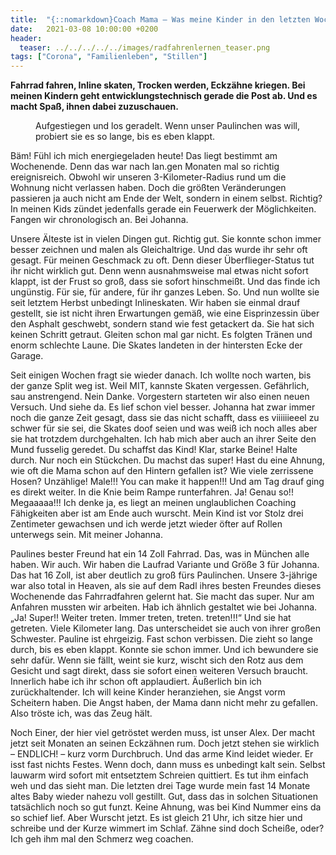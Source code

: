 ```yaml
---
title:  "{::nomarkdown}Coach Mama – Was meine Kinder in den letzten Wochen gelernt haben{:/}"
date:   2021-03-08 10:00:00 +0200
header:
  teaser: ../../../../../images/radfahrenlernen_teaser.png
tags: ["Corona", "Familienleben", "Stillen"]
---
```


**Fahrrad fahren, Inline skaten, Trocken werden, Eckzähne kriegen. Bei meinen Kindern geht entwicklungstechnisch gerade die Post ab. Und es macht Spaß, ihnen dabei zuzuschauen.**

<figure>
  <img src="../../../../../images/radfahrenlernen.png" alt="">
  <figcaption>Aufgestiegen und los geradelt. Wenn unser Paulinchen was will, probiert sie es so lange, bis es eben klappt.</figcaption>
</figure> 

Bäm! Fühl ich mich energiegeladen heute! Das liegt bestimmt am Wochenende. Denn das war nach lan.gen Monaten mal so richtig ereignisreich. Obwohl wir unseren 3-Kilometer-Radius rund um die Wohnung nicht verlassen haben. Doch die größten Veränderungen passieren ja auch nicht am Ende der Welt, sondern in einem selbst. Richtig? In meinen Kids zündet jedenfalls gerade ein Feuerwerk der Möglichkeiten. Fangen wir chronologisch an. Bei Johanna.

Unsere Älteste ist in vielen Dingen gut. Richtig gut. Sie konnte schon immer besser zeichnen und malen als Gleichaltrige. Und das wurde ihr sehr oft gesagt. Für meinen Geschmack zu oft. Denn dieser Überflieger-Status tut ihr nicht wirklich gut. Denn wenn ausnahmsweise mal etwas nicht sofort klappt, ist der Frust so groß, dass sie sofort hinschmeißt. Und das finde ich ungünstig. Für sie, für andere, für ihr ganzes Leben. So. Und nun wollte sie seit letztem Herbst unbedingt Inlineskaten. Wir haben sie einmal drauf gestellt, sie ist nicht ihren Erwartungen gemäß, wie eine Eisprinzessin über den Asphalt geschwebt, sondern stand wie fest getackert da. Sie hat sich keinen Schritt getraut. Gleiten schon mal gar nicht. Es folgten Tränen und enorm schlechte Laune. Die Skates landeten in der hintersten Ecke der Garage. 

Seit einigen Wochen fragt sie wieder danach. Ich wollte noch warten, bis der ganze Split weg ist. Weil MIT, kannste Skaten vergessen. Gefährlich, sau anstrengend. Nein Danke. Vorgestern starteten wir also einen neuen Versuch. Und siehe da. Es lief schon viel besser. Johanna hat zwar immer noch die ganze Zeit gesagt, dass sie das nicht schafft, dass es viiiiiieeel zu schwer für sie sei, die Skates doof seien und was weiß ich noch alles aber sie hat trotzdem durchgehalten. Ich hab mich aber auch an ihrer Seite den Mund fusselig geredet. Du schaffst das Kind! Klar, starke Beine! Halte durch. Nur noch ein Stückchen. Du machst das super! Hast du eine Ahnung, wie oft die Mama schon auf den Hintern gefallen ist? Wie viele zerrissene Hosen? Unzählige! Male!!! You can make it happen!!! Und am Tag drauf ging es direkt weiter. In die Knie beim Rampe runterfahren. Ja! Genau so!! Megaaaaa!!! Ich denke ja, es liegt an meinen unglaublichen Coaching Fähigkeiten aber ist am Ende auch wurscht. Mein Kind ist vor Stolz drei Zentimeter gewachsen und ich werde jetzt wieder öfter auf Rollen unterwegs sein. Mit meiner Johanna. 

Paulines bester Freund hat ein 14 Zoll Fahrrad. Das, was in München alle haben. Wir auch. Wir haben die Laufrad Variante und Größe 3 für Johanna. Das hat 16 Zoll, ist aber deutlich zu groß fürs Paulinchen. Unsere 3-jährige war also total in Heaven, als sie auf dem Radl ihres besten Freundes dieses Wochenende das Fahrradfahren gelernt hat. Sie macht das super. Nur am Anfahren mussten wir arbeiten. Hab ich ähnlich gestaltet wie bei Johanna. „Ja! Super!! Weiter treten. Immer treten, treten. treten!!!“ Und sie hat getreten. Viele Kilometer lang. Das unterscheidet sie auch von ihrer großen Schwester. Pauline ist ehrgeizig. Fast schon verbissen. Die zieht so lange durch, bis es eben klappt. Konnte sie schon immer. Und ich bewundere sie sehr dafür. Wenn sie fällt, weint sie kurz, wischt sich den Rotz aus dem Gesicht und sagt direkt, dass sie sofort einen weiteren Versuch braucht. Innerlich habe ich ihr schon oft applaudiert. Äußerlich bin ich zurückhaltender. Ich will keine Kinder heranziehen, sie Angst vorm Scheitern haben. Die Angst haben, der Mama dann nicht mehr zu gefallen. Also tröste ich, was das Zeug hält. 

Noch Einer, der hier viel getröstet werden muss, ist unser Alex. Der macht jetzt seit Monaten an seinen Eckzähnen rum. Doch jetzt stehen sie wirklich – ENDLICH! – kurz vorm Durchbruch. Und das arme Kind leidet wieder. Er isst fast nichts Festes. Wenn doch, dann muss es unbedingt kalt sein. Selbst lauwarm wird sofort mit entsetztem Schreien quittiert. Es tut ihm einfach weh und das sieht man. Die letzten drei Tage wurde mein fast 14 Monate altes Baby wieder nahezu voll gestillt. Gut, dass das in solchen Situationen tatsächlich noch so gut funzt. Keine Ahnung, was bei Kind Nummer eins da so schief lief. Aber Wurscht jetzt. Es ist gleich 21 Uhr, ich sitze hier und schreibe und der Kurze wimmert im Schlaf. Zähne sind doch Scheiße, oder? Ich geh ihm mal den Schmerz weg coachen.
 


 
 






















 








 

   



















  












 






 





  


  






					 


 
 









